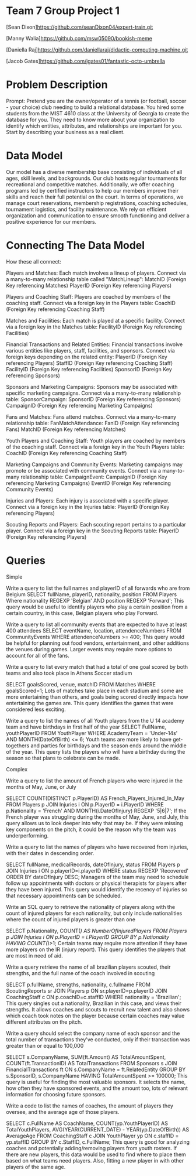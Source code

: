 # Team 7 Group Project 1
[Sean Dixon]https://github.com/seanDixon04/expert-train.git 

[Manny Walia]https://github.com/msw05090/bookish-meme

[Daniella Raj]https://github.com/daniellaraj/didactic-computing-machine.git

[Jacob Gates]https://github.com/jgates01/fantastic-octo-umbrella

# Problem Description
Prompt:  Pretend you are the owner/operator of a tennis (or football, soccer - your choice) club needing to build a relational database. You hired some students from the MIST 4610 class at the University of Georgia to create the database for you. They need to know more about your organization to identify which entities, attributes, and relationships are important for you. Start by describing your business as a real client.

# Data Model
Our model has a diverse membership base consisting of individuals of all ages, skill levels, and backgrounds. Our club hosts regular tournaments for recreational and competitive matches. Additionally, we offer coaching programs led by certified instructors to help our members improve their skills and reach their full potential on the court.
In terms of operations, we manage court reservations, membership registrations, coaching schedules, tournament logistics, and facility maintenance. We rely on efficient organization and communication to ensure smooth functioning and deliver a positive experience for our members.

# Connecting The Data Model

How these all connect:

Players and Matches:
Each match involves a lineup of players.
Connect via a many-to-many relationship table called "MatchLineup":
MatchID (Foreign Key referencing Matches)
PlayerID (Foreign Key referencing Players)

Players and Coaching Staff:
Players are coached by members of the coaching staff.
Connect via a foreign key in the Players table:
CoachID (Foreign Key referencing Coaching Staff)

Matches and Facilities:
Each match is played at a specific facility.
Connect via a foreign key in the Matches table:
FacilityID (Foreign Key referencing Facilities)

Financial Transactions and Related Entities:
Financial transactions involve various entities like players, staff, facilities, and sponsors.
Connect via foreign keys depending on the related entity:
PlayerID (Foreign Key referencing Players)
StaffID (Foreign Key referencing Coaching Staff)
FacilityID (Foreign Key referencing Facilities)
SponsorID (Foreign Key referencing Sponsors)

Sponsors and Marketing Campaigns:
Sponsors may be associated with specific marketing campaigns.
Connect via a many-to-many relationship table:
SponsorCampaign:
SponsorID (Foreign Key referencing Sponsors)
CampaignID (Foreign Key referencing Marketing Campaigns)

Fans and Matches:
Fans attend matches.
Connect via a many-to-many relationship table:
FanMatchAttendance:
FanID (Foreign Key referencing Fans)
MatchID (Foreign Key referencing Matches)

Youth Players and Coaching Staff:
Youth players are coached by members of the coaching staff.
Connect via a foreign key in the Youth Players table:
CoachID (Foreign Key referencing Coaching Staff)

Marketing Campaigns and Community Events:
Marketing campaigns may promote or be associated with community events.
Connect via a many-to-many relationship table:
CampaignEvent:
CampaignID (Foreign Key referencing Marketing Campaigns)
EventID (Foreign Key referencing Community Events)

Injuries and Players:
Each injury is associated with a specific player.
Connect via a foreign key in the Injuries table:
PlayerID (Foreign Key referencing Players)

Scouting Reports and Players:
Each scouting report pertains to a particular player.
Connect via a foreign key in the Scouting Reports table:
PlayerID (Foreign Key referencing Players)

# Queries 
Simple

Write a query to list the full names and playerID of all forwards who are from Belgium
SELECT fullName, playerID, nationality, position
FROM Players
Where nationality REGEXP 'Belgian' AND position REGEXP 'Forward';
This query would be useful to identify players who play a certain position from a certain country, in this case, Belgian players who play Forward.


Write a query to list all community events that are expected to have at least 400 attendees
SELECT eventName, location, attendenceNumbers
FROM CommunityEvents
WHERE attendenceNumbers >= 400;
This query would be helpful for planning out food vendors, entertainment, and other additions the venues during games. Larger events may require more options to account for all of the fans.

Write a query to list every match that had a total of one goal scored by both teams and also took place in Athens Soccer stadium

SELECT goalsScored, venue, matchID
FROM Matches
WHERE goalsScored=1;
Lots of matches take place in each stadium and some are more entertaining than others, and goals being scored directly impacts how entertaining the games are. This query identifies the games that were considered less exciting.

Write a query to list the names of all Youth players from the U 14 academy team and have birthdays in first half of the year
SELECT FullName, youthPlayerID
FROM YouthPlayer
WHERE AcademyTeam = 'Under-14s' AND MONTH(DateOfBirth) <= 6;
Youth teams are more likely to have get-togethers and parties for birthdays and the season ends around the middle of the year. This query lists the players who will have a birthday during the season so that plans to celebrate can be made.

Complex

Write a query to list the amount of French players who were injured in the months of May, June, or July

SELECT COUNT(DISTINCT p.PlayerID) AS French_Players_Injured_In_May
FROM Players p
JOIN Injuries i ON p.PlayerID = i.PlayerID
WHERE p.Nationality = 'French' AND MONTH(i.DateOfInjury) REGEXP '5|6|7';
If the French player was struggling during the months of May, June, and July, this query allows us to look deeper into why that may be. If they were missing key components on the pitch, it could be the reason why the team was underperforming.

Write a query to list the names of players who have recovered from injuries, with their dates in descending order.

SELECT fullName, medicalRecords, dateOfInjury, status
FROM Players p
JOIN Injuries i ON p.playerID=i.playerID
WHERE status REGEXP 'Recovered'
ORDER BY dateOfInjury DESC;
Managers of the team may need to schedule follow up appointments with doctors or physical therapists for players after they have been injured. This query would identify the recency of injuries so that necessary appointments can be scheduled.

Write an SQL query to retrieve the nationality of players along with the count of injured players for each nationality, but only include nationalities where the count of injured players is greater than one

SELECT p.Nationality, COUNT(*) AS NumberOfInjuredPlayers
FROM Players p
JOIN Injuries i ON p.PlayerID = i.PlayerID
GROUP BY p.Nationality
HAVING COUNT(*)>1;
Certain teams may require more attention if they have more players on the IR (injury report). This query identifies the players that are most in need of aid.

Write a query retrieve the  name of all brazilian players scouted, their strengths, and the full name of the coach involved in scouting

SELECT p.fullName, strengths, nationality, c.fullname
FROM ScoutingReports sr
JOIN Players p ON sr.playerID=p.playerID
JOIN CoachingStaff c ON p.coachID=c.staffID
WHERE nationality = 'Brazilian';
This query singles out a nationality, Brazilian in this case, and views their strengths. It allows coaches and scouts to recruit new talent and also shows which coach took notes on the player because certain coaches may value different attributes on the pitch.

Write a query should select the company name of each sponsor and the total number of transactions they've conducted, only if their transaction was greater than or equal to 100,000

SELECT s.CompanyName, SUM(ft.Amount) AS TotalAmountSpent, COUNT(ft.TransactionID) AS TotalTransactions
FROM Sponsors s
JOIN FinancialTransactions ft ON s.CompanyName = ft.RelatedEntity
GROUP BY s.SponsorID, s.CompanyName
HAVING TotalAmountSpent >= 100000;
This query is useful for finding the most valuable sponsors. It selects the name, how often they have sponsored events, and the amount too, lots of relevant information for choosing future sponsors.

Write a code to list the names of coaches, the amount of players they oversee, and the average age of those players.

SELECT c.FullName AS CoachName, COUNT(yp.YouthPlayerID) AS TotalYouthPlayers, AVG(YEAR(CURRENT_DATE) - YEAR(yp.DateOfBirth)) AS AverageAge
FROM CoachingStaff c
JOIN YouthPlayer yp ON c.staffID = yp.staffID
GROUP BY c.StaffID, c.FullName;
This query is good for analyzing coaches and potentially adding/removing players from youth rosters. If there are new players, this data would be used to find where to place them based on what teams need players. Also, fitting a new player in with other players of the same age.

